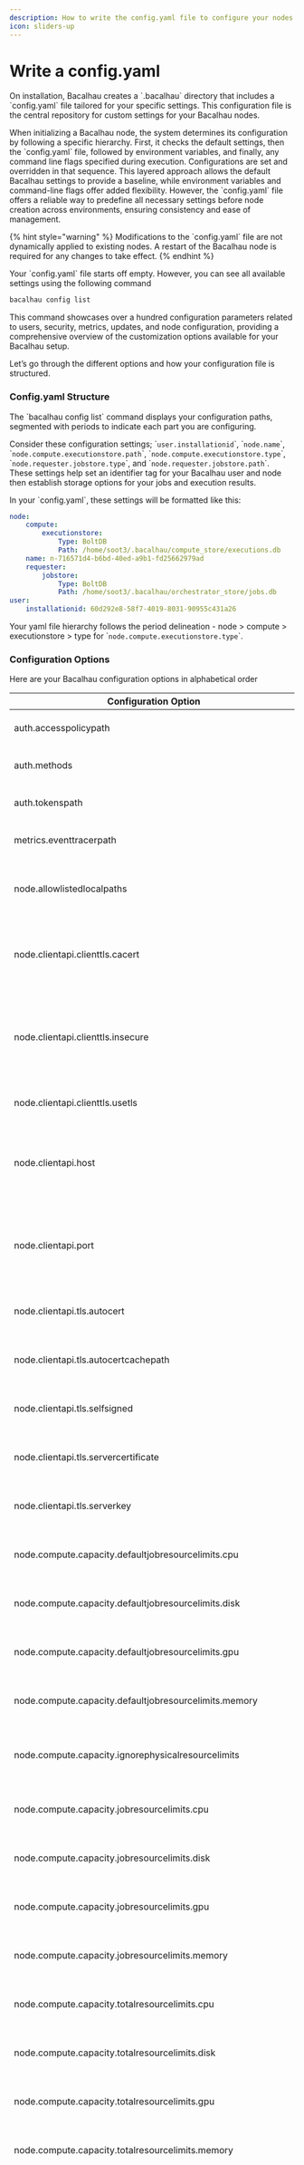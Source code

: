 ```yaml
---
description: How to write the config.yaml file to configure your nodes
icon: sliders-up
---
```


# Write a config.yaml

On installation, Bacalhau creates a \`.bacalhau\` directory that includes a \`config.yaml\` file tailored for your specific settings. This configuration file is the central repository for custom settings for your Bacalhau nodes.

When initializing a Bacalhau node, the system determines its configuration by following a specific hierarchy. First, it checks the default settings, then the \`config.yaml\` file, followed by environment variables, and finally, any command line flags specified during execution. Configurations are set and overridden in that sequence. This layered approach allows the  default Bacalhau settings to provide a baseline, while environment variables and command-line flags offer added flexibility. However, the \`config.yaml\` file offers a reliable way to predefine all necessary settings before node creation across environments, ensuring consistency and ease of management.

{% hint style="warning" %}
Modifications to the \`config.yaml\` file are not dynamically applied to existing nodes. A restart of the Bacalhau node is required for any changes to take effect.
{% endhint %}

Your \`config.yaml\` file starts off empty. However, you can see all available settings using the following command

```bash
bacalhau config list
```

This command showcases over a hundred configuration parameters related to users, security, metrics, updates, and node configuration, providing a comprehensive overview of the customization options available for your Bacalhau setup.

Let’s go through the different options and how your configuration file is structured.

### Config.yaml Structure&#x20;

The \`bacalhau config list\` command displays your configuration paths, segmented with periods to indicate each part you are configuring.&#x20;

Consider these configuration settings; \``user.installationid`\`, \``node.name`\`, \``node.compute.executionstore.path`\`, \``node.compute.executionstore.type`\`, \``node.requester.jobstore.type`\`, and \``node.requester.jobstore.path`\`. These settings help set an identifier tag for your Bacalhau user and node then establish storage options for your jobs and execution results.

In your \`config.yaml\`, these settings will be formatted like this:

```yaml
node:
    compute:
        executionstore:
            Type: BoltDB
            Path: /home/soot3/.bacalhau/compute_store/executions.db
    name: n-716571d4-b6bd-40ed-a9b1-fd25662979ad
    requester:
        jobstore:
            Type: BoltDB
            Path: /home/soot3/.bacalhau/orchestrator_store/jobs.db
user:
    installationid: 60d292e8-58f7-4019-8031-90955c431a26
```

Your yaml file hierarchy follows the period delineation - node > compute > executionstore > type for \``node.compute.executionstore.type`\`.

### Configuration Options

Here are your Bacalhau configuration options in alphabetical order

| Configuration Option                                           | Description                                                                                                                                                                                                                                                                                                                             |
| -------------------------------------------------------------- | --------------------------------------------------------------------------------------------------------------------------------------------------------------------------------------------------------------------------------------------------------------------------------------------------------------------------------------- |
| auth.accesspolicypath                                          | String path to where your security policy is stored                                                                                                                                                                                                                                                                                     |
| auth.methods                                                   | Set authentication method for your Bacalhau network                                                                                                                                                                                                                                                                                     |
| auth.tokenspath                                                | String path to where your security token is stored                                                                                                                                                                                                                                                                                      |
| metrics.eventtracerpath                                        | For observability, the path to your event trace records                                                                                                                                                                                                                                                                                 |
| node.allowlistedlocalpaths                                     | A list of the local paths that should be allowed to be mounted into jobs within your network                                                                                                                                                                                                                                            |
| node.clientapi.clienttls.cacert                                | The location of your node client’s chosen Certificate Authority certificate file when self-signed certificates are used                                                                                                                                                                                                                 |
| node.clientapi.clienttls.insecure                              | Boolean binary indicating if the client TLS is insecure, when true instructs the client to use HTTPS (TLS), but not to attempt to verify the certificate                                                                                                                                                                                |
| node.clientapi.clienttls.usetls                                | Boolean indicating if TLS should be used for client connections                                                                                                                                                                                                                                                                         |
| node.clientapi.host                                            | The host for the client and server to communicate on (via REST). Ignored if BACALHAU\_API\_HOST environment variable is set                                                                                                                                                                                                             |
| node.clientapi.port                                            | The port for the client and server to communicate on (via REST). Ignored if BACALHAU\_API\_PORT environment variable is set                                                                                                                                                                                                             |
| node.clientapi.tls.autocert                                    | Hostname for a certificate to be automatically obtained via ACME                                                                                                                                                                                                                                                                        |
| node.clientapi.tls.autocertcachepath                           | The directory where the autocert process will cache certificates to avoid rate limits                                                                                                                                                                                                                                                   |
| node.clientapi.tls.selfsigned                                  | Boolean indicating if a self-signed security certificate is being used                                                                                                                                                                                                                                                                  |
| node.clientapi.tls.servercertificate                           | The location of a TLS certificate to be used by the requester to serve TLS requests                                                                                                                                                                                                                                                     |
| node.clientapi.tls.serverkey                                   | The TLS server key to match the certificate to allow the requester to serve TLS                                                                                                                                                                                                                                                         |
| node.compute.capacity.defaultjobresourcelimits.cpu             | Sets default CPU resource limits for jobs on your Compute node                                                                                                                                                                                                                                                                          |
| node.compute.capacity.defaultjobresourcelimits.disk            | Sets default disk resource limits for jobs on your Compute node                                                                                                                                                                                                                                                                         |
| node.compute.capacity.defaultjobresourcelimits.gpu             | Sets default GPU resource limits for jobs on your Compute node                                                                                                                                                                                                                                                                          |
| node.compute.capacity.defaultjobresourcelimits.memory          | Sets default memory resource limits for jobs on your Compute node                                                                                                                                                                                                                                                                       |
| node.compute.capacity.ignorephysicalresourcelimits             | Boolean that tells the compute node to ignore its physical resource limits when true                                                                                                                                                                                                                                                    |
| node.compute.capacity.jobresourcelimits.cpu                    | Sets the specific per job amount of CPU the system can use at one time                                                                                                                                                                                                                                                                  |
| node.compute.capacity.jobresourcelimits.disk                   | Sets the specific per job amount of disk the system can use at one time                                                                                                                                                                                                                                                                 |
| node.compute.capacity.jobresourcelimits.gpu                    | Sets the specific per job amount of GPU the system can use at one time                                                                                                                                                                                                                                                                  |
| node.compute.capacity.jobresourcelimits.memory                 | Sets the specific per job amount of memory the system can use at one time                                                                                                                                                                                                                                                               |
| node.compute.capacity.totalresourcelimits.cpu                  | Total amount of CPU the system can use at one time in aggregate for all jobs                                                                                                                                                                                                                                                            |
| node.compute.capacity.totalresourcelimits.disk                 | Total amount of disk the system can use at one time in aggregate for all jobs                                                                                                                                                                                                                                                           |
| node.compute.capacity.totalresourcelimits.gpu                  | Total amount of GPU the system can use at one time in aggregate for all jobs                                                                                                                                                                                                                                                            |
| node.compute.capacity.totalresourcelimits.memory               | Total amount of memory the system can use at one time in aggregate for all jobs                                                                                                                                                                                                                                                         |
| node.compute.controlplanesettings.heartbeatfrequency           | How often the compute node will send a heartbeat to the requester node to let it know that the compute node is still alive. This should be less than the requester's configured heartbeat timeout to avoid flapping.                                                                                                                    |
| node.compute.controlplanesettings.heartbeattopic               | This is the pubsub topic that the compute node will use to send heartbeats to the requester node                                                                                                                                                                                                                                        |
| node.compute.controlplanesettings.infoupdatefrequency          | The frequency with which the compute node will send node info (including current labels) to the controlling requester node                                                                                                                                                                                                              |
| node.compute.controlplanesettings.resourceupdatefrequency      | How often the compute node will send current resource availability to the requester node                                                                                                                                                                                                                                                |
| node.compute.executionstore.path                               | A metadata store of job executions handled by the current compute node                                                                                                                                                                                                                                                                  |
| node.compute.executionstore.type                               | The type of store used by the compute node                                                                                                                                                                                                                                                                                              |
| node.compute.jobselection.acceptnetworkedjobs                  | Boolean signifying if jobs that specify networking should be accepted                                                                                                                                                                                                                                                                   |
| node.compute.jobselection.locality                             | Sets job selection policy based on where the data for the job is located. ‘local’ or ‘anywhere’                                                                                                                                                                                                                                         |
| node.compute.jobselection.probeexec                            | Use the result of an executed external program to decide if a job should be accepted. Overrides data locality settings                                                                                                                                                                                                                  |
| node.compute.jobselection.probehttp                            | Use the result of a HTTP POST to decide if a job should be accepted. Overrides data locality settings                                                                                                                                                                                                                                   |
| node.compute.jobselection.rejectstatelessjobs                  | Boolean signifying if jobs that don’t specify any data should be rejected                                                                                                                                                                                                                                                               |
| node.compute.jobtimeouts.defaultjobexecutiontimeout            | Default value for job execution timeouts on your current compute node. It will be assigned to jobs with no timeout requirement defined                                                                                                                                                                                                  |
| node.compute.jobtimeouts.jobexecutiontimeoutclientidbypasslist | List of clients that are allowed to bypass the job execution timeout check                                                                                                                                                                                                                                                              |
| node.compute.jobtimeouts.jobnegotiationtimeout                 | Default timeout value to hold a bid for a job                                                                                                                                                                                                                                                                                           |
| node.compute.jobtimeouts.maxjobexecutiontimeout                | Default value for the maximum execution timeout this compute node supports. Jobs with higher timeout requirements will not be bid on                                                                                                                                                                                                    |
| node.compute.jobtimeouts.minjobexecutiontimeout                | Default value for the minimum execution timeout this compute node supports. Jobs with lower timeout requirements will not be bid on                                                                                                                                                                                                     |
| node.compute.localpublisher.address                            | The address for the local publisher's server to bind to                                                                                                                                                                                                                                                                                 |
| node.compute.localpublisher.directory                          | The directory where the local publisher will store content                                                                                                                                                                                                                                                                              |
| node.compute.localpublisher.port                               | The port for the local publisher's server to bind to (default: 6001)                                                                                                                                                                                                                                                                    |
| node.compute.logging.logrunningexecutionsinterval              | The duration interval your compute node should generate logs on the running job executions                                                                                                                                                                                                                                              |
| node.compute.logstreamconfig.channelbuffersize                 | How many messages to buffer in the log stream channel, per stream                                                                                                                                                                                                                                                                       |
| node.compute.manifestcache.duration                            | The default time-to-live for each record in the manifest cache                                                                                                                                                                                                                                                                          |
| node.compute.manifestcache.frequency                           | The frequency that the checks for stale records is performed                                                                                                                                                                                                                                                                            |
| node.compute.manifestcache.size                                | Specifies the number of items that can be held in the manifest cache                                                                                                                                                                                                                                                                    |
| node.computestoragepath                                        | Path to the storage repository for your execution data within your compute node                                                                                                                                                                                                                                                         |
| node.disabledfeatures.engines                                  | List of Engine types to disable                                                                                                                                                                                                                                                                                                         |
| node.disabledfeatures.publishers                               | List of Publisher types to disable                                                                                                                                                                                                                                                                                                      |
| node.disabledfeatures.storages                                 | List of Storage types to disable                                                                                                                                                                                                                                                                                                        |
| node.downloadurlrequestretries                                 | Number of retries attempted for the download requests in your node                                                                                                                                                                                                                                                                      |
| node.downloadurlrequesttimeout                                 | Duration before a timeout when processing download requests                                                                                                                                                                                                                                                                             |
| node.executorpluginpath                                        | Path to the directory for your executor plugins                                                                                                                                                                                                                                                                                         |
| node.ipfs.connect                                              | The ipfs host multiaddress to connect to, otherwise an in-process IPFS node will be created if not set                                                                                                                                                                                                                                  |
| node.labels                                                    | List of labels to apply to the node that can be used for node selection and filtering                                                                                                                                                                                                                                                   |
| node.loggingmode                                               | Switch between available logging formats for your node - default, station, json, combined, event                                                                                                                                                                                                                                        |
| node.name                                                      | The name of the node. If not set, the node name will be generated automatically based on the chosen name provider                                                                                                                                                                                                                       |
| node.nameprovider                                              | The name provider to use to generate the node name, if no name is set                                                                                                                                                                                                                                                                   |
| node.network.advertisedaddress                                 | Address to advertise to compute nodes to connect to                                                                                                                                                                                                                                                                                     |
| node.network.authsecret                                        | Authentication secret for network connections                                                                                                                                                                                                                                                                                           |
| node.network.cluster.advertisedaddress                         | Address to advertise to other orchestrators to connect to                                                                                                                                                                                                                                                                               |
| node.network.cluster.name                                      | Name of the cluster to join                                                                                                                                                                                                                                                                                                             |
| node.network.cluster.peers                                     | Comma-separated list of other orchestrators to connect to form a cluster                                                                                                                                                                                                                                                                |
| node.network.cluster.port                                      | Port to listen for connections from other orchestrators to form a cluster                                                                                                                                                                                                                                                               |
| node.network.orchestrators                                     | Comma-separated list of orchestrators to connect to. Applies to compute nodes                                                                                                                                                                                                                                                           |
| node.network.port                                              | Port to listen for connections from other nodes. Applies to orchestrator nodes                                                                                                                                                                                                                                                          |
| node.network.storedir                                          | Directory that the network can use for storage                                                                                                                                                                                                                                                                                          |
| node.requester.controlplanesettings.heartbeatcheckfrequency    | This setting is the time period after which a compute node is considered to be unresponsive. If the compute node misses two of these frequencies, it will be marked as unknown. The compute node should have a frequency setting less than this one to ensure that it does not keep switching between unknown and active too frequently |
| node.requester.controlplanesettings.heartbeattopic             | This is the pubsub topic that the compute node will use to send heartbeats to the requester node                                                                                                                                                                                                                                        |
| node.requester.controlplanesettings.nodedisconnectedafter      | This is the time period after which a compute node is considered to be disconnected. If the compute node does not deliver a heartbeat every `NodeDisconnectedAfter` then it is considered disconnected                                                                                                                                  |
| node.requester.defaultpublisher                                | A default publisher to apply to all jobs without a publisher                                                                                                                                                                                                                                                                            |
| node.requester.evaluationbroker.evalbrokerinitialretrydelay    | Initial retry delay for the evaluation broker                                                                                                                                                                                                                                                                                           |
| node.requester.evaluationbroker.evalbrokermaxretrycount        | Maximum retry count for the evaluation broker                                                                                                                                                                                                                                                                                           |
| node.requester.evaluationbroker.evalbrokersubsequentretrydelay | Subsequent retry delay for the evaluation broker                                                                                                                                                                                                                                                                                        |
| node.requester.evaluationbroker.evalbrokervisibilitytimeout    | Visibility timeout for the evaluation broker                                                                                                                                                                                                                                                                                            |
| node.requester.externalverifierhook                            | URL specifying where to send external verification requests to                                                                                                                                                                                                                                                                          |
| node.requester.failureinjectionconfig.isbadactor               | Boolean indicating if failure injection config is a bad actor                                                                                                                                                                                                                                                                           |
| node.requester.housekeepingbackgroundtaskinterval              | Duration between Bacalhau housekeeping runs                                                                                                                                                                                                                                                                                             |
| node.requester.jobdefaults.executiontimeout                    | The maximum amount of time a task is allowed to run in seconds. Zero means no timeout, such as for a daemon task                                                                                                                                                                                                                        |
| node.requester.jobselectionpolicy.acceptnetworkedjobs          | Boolean signifying if jobs that specify networking should be accepted                                                                                                                                                                                                                                                                   |

| node.requester.jobselectionpolicy.locality               | Sets job selection policy based on where the data for the job is located. ‘local’ or ‘anywhere’                                                                                                                                    |
| -------------------------------------------------------- | ---------------------------------------------------------------------------------------------------------------------------------------------------------------------------------------------------------------------------------- |
| node.requester.jobselectionpolicy.probeexec              | Use the result of an executed external program to decide if a job should be accepted. Overrides data locality settings                                                                                                             |
| node.requester.jobselectionpolicy.probehttp              | Use the result of a HTTP POST to decide if a job should be accepted. Overrides data locality settings                                                                                                                              |
| node.requester.jobselectionpolicy.rejectstatelessjobs    | Boolean signifying if jobs that don’t specify any data should be rejected                                                                                                                                                          |
| node.requester.jobstore.path                             | The path used for the requester job store store when using BoltDB                                                                                                                                                                  |
| node.requester.jobstore.type                             | The type of job store used by the requester node (BoltDB)                                                                                                                                                                          |
| node.requester.manualnodeapproval                        | Boolean signifying if new nodes should only be manually approved to your network. Default false                                                                                                                                    |
| node.requester.nodeinfostorettl                          | Sets the duration for which node information is retained in the node info store after which it is automatically removed from the store                                                                                             |
| node.requester.noderankrandomnessrange                   | Description missing                                                                                                                                                                                                                |
| node.requester.overaskforbidsfactor                      | Number of compute nodes the requester node should ask to bid for a job when deciding on scheduling                                                                                                                                 |
| node.requester.scheduler.nodeoversubscriptionfactor      | Numerical value representing the sum of a node’s total active capacity and queue capacity. With a default value of 1.5, your node can handle 50% more of its total capacity before being excluded from job queueing consideration. |
| node.requester.scheduler.queuebackoff                    | The interval between retry attempts by the requester node to assign queued jobs                                                                                                                                                    |
| node.requester.storageprovider.s3.presignedurldisabled   | Boolean deciding if a secure S3 URL should be generated and used. Default false, Disabled if true.                                                                                                                                 |
| node.requester.storageprovider.s3.presignedurlexpiration | Defined expiration interval for your secure S3 urls                                                                                                                                                                                |
| node.requester.tagcache.duration                         | The default time-to-live for each record in the tag cache                                                                                                                                                                          |
| node.requester.tagcache.frequency                        | The frequency that the checks for stale records is performed                                                                                                                                                                       |
| node.requester.tagcache.size                             | Specifies the number of items that can be held in the tag cache                                                                                                                                                                    |
| node.requester.translationenabled                        | Whether jobs should be translated at the requester node or not. Default: false                                                                                                                                                     |
| node.requester.worker.workercount                        | Number of workers that should be generated under your requester node                                                                                                                                                               |
| node.requester.worker.workerevaldequeuebasebackoff       | Default time for your workers to be taken off the evaluation list for new tasks                                                                                                                                                    |
| node.requester.worker.workerevaldequeuemaxbackoff        | Maximum time for your workers to be taken off the evaluation list for new tasks                                                                                                                                                    |
| node.requester.worker.workerevaldequeuetimeout           | Time for your workers to be evaluated within the queue                                                                                                                                                                             |
| node.serverapi.clienttls.cacert                          | The location of your server’s chosen Certificate Authority certificate file when self-signed certificates are used                                                                                                                 |
| node.serverapi.clienttls.insecure                        | Boolean binary indicating if the server TLS is insecure, when true instructs the server to use HTTPS (TLS), but not to attempt to verify the certificate                                                                           |
| node.serverapi.clienttls.usetls                          | Boolean indicating if TLS should be used for server connections                                                                                                                                                                    |
| node.serverapi.host                                      | The host to serve on                                                                                                                                                                                                               |
| node.serverapi.port                                      | The port to serve on                                                                                                                                                                                                               |
| node.serverapi.tls.autocert                              | Specifies a host name for which ACME is used to obtain a TLS Certificate. Using this option results in the API serving over HTTPS                                                                                                  |
| node.serverapi.tls.autocertcachepath                     | The directory where the autocert process will cache certificates to avoid rate limits                                                                                                                                              |
| node.serverapi.tls.selfsigned                            | Boolean indicating if a self-signed security certificate is being used                                                                                                                                                             |
| node.serverapi.tls.servercertificate                     | Specifies a TLS certificate file to be used by the requester node                                                                                                                                                                  |
| node.serverapi.tls.serverkey                             | Specifies a TLS key file matching the certificate to be used by the requester node                                                                                                                                                 |
| node.strictversionmatch                                  | Description missing                                                                                                                                                                                                                |
| node.type                                                | Whether the node is a compute, requester or both                                                                                                                                                                                   |
| node.volumesizerequesttimeout                            | Duration before a timeout when parsing a node’s volume size.                                                                                                                                                                       |
| node.webui.enabled                                       | Whether to start the web UI alongside the bacalhau node                                                                                                                                                                            |
| node.webui.port                                          | The port number to listen on for web-ui connections                                                                                                                                                                                |
| update.checkfrequency                                    | The frequency with which your system checks for version updates                                                                                                                                                                    |
| update.checkstatepath                                    | Version state is stored in this directory                                                                                                                                                                                          |
| update.skipchecks                                        | Boolean, checks are skipped on your system if true                                                                                                                                                                                 |
| user.installationid                                      | String tag applied to your user on installation                                                                                                                                                                                    |
| user.keypath                                             | Path to user authentication key. Client key will be used if a private key is not specified                                                                                                                                         |
